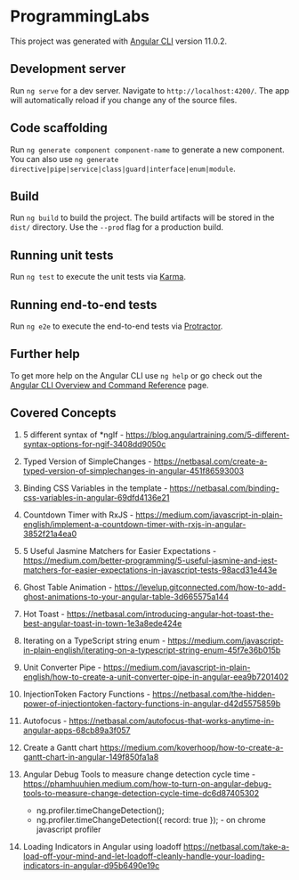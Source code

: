 # ProgrammingLabs

This project was generated with [Angular CLI](https://github.com/angular/angular-cli) version 11.0.2.

## Development server

Run `ng serve` for a dev server. Navigate to `http://localhost:4200/`. The app will automatically reload if you change any of the source files.

## Code scaffolding

Run `ng generate component component-name` to generate a new component. You can also use `ng generate directive|pipe|service|class|guard|interface|enum|module`.

## Build

Run `ng build` to build the project. The build artifacts will be stored in the `dist/` directory. Use the `--prod` flag for a production build.

## Running unit tests

Run `ng test` to execute the unit tests via [Karma](https://karma-runner.github.io).

## Running end-to-end tests

Run `ng e2e` to execute the end-to-end tests via [Protractor](http://www.protractortest.org/).

## Further help

To get more help on the Angular CLI use `ng help` or go check out the [Angular CLI Overview and Command Reference](https://angular.io/cli) page.

## Covered Concepts

1. 5 different syntax of \*ngIf - <https://blog.angulartraining.com/5-different-syntax-options-for-ngif-3408dd9050c>

2. Typed Version of SimpleChanges - <https://netbasal.com/create-a-typed-version-of-simplechanges-in-angular-451f86593003>

3. Binding CSS Variables in the template - <https://netbasal.com/binding-css-variables-in-angular-69dfd4136e21>

4. Countdown Timer with RxJS - <https://medium.com/javascript-in-plain-english/implement-a-countdown-timer-with-rxjs-in-angular-3852f21a4ea0>

5. 5 Useful Jasmine Matchers for Easier Expectations - <https://medium.com/better-programming/5-useful-jasmine-and-jest-matchers-for-easier-expectations-in-javascript-tests-98acd31e443e>

6. Ghost Table Animation - <https://levelup.gitconnected.com/how-to-add-ghost-animations-to-your-angular-table-3d665575a144>

7. Hot Toast - <https://netbasal.com/introducing-angular-hot-toast-the-best-angular-toast-in-town-1e3a8ede424e>

8. Iterating on a TypeScript string enum - <https://medium.com/javascript-in-plain-english/iterating-on-a-typescript-string-enum-45f7e36b015b>

9. Unit Converter Pipe - <https://medium.com/javascript-in-plain-english/how-to-create-a-unit-converter-pipe-in-angular-eea9b7201402>

10. InjectionToken Factory Functions - <https://netbasal.com/the-hidden-power-of-injectiontoken-factory-functions-in-angular-d42d5575859b>

11. Autofocus - <https://netbasal.com/autofocus-that-works-anytime-in-angular-apps-68cb89a3f057>

12. Create a Gantt chart <https://medium.com/koverhoop/how-to-create-a-gantt-chart-in-angular-149f850fa1a8>

13. Angular Debug Tools to measure change detection cycle time - <https://phamhuuhien.medium.com/how-to-turn-on-angular-debug-tools-to-measure-change-detection-cycle-time-dc6d87405302>
    - ng.profiler.timeChangeDetection();
    - ng.profiler.timeChangeDetection({ record: true }); - on chrome javascript profiler
14. Loading Indicators in Angular using loadoff <https://netbasal.com/take-a-load-off-your-mind-and-let-loadoff-cleanly-handle-your-loading-indicators-in-angular-d95b6490e19c>